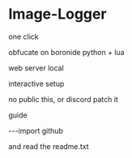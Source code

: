 # Image-Logger
one click

obfucate on boronide python + lua

web server local

interactive setup

no public this, or discord patch it


guide

---import github 

and read  the readme.txt


